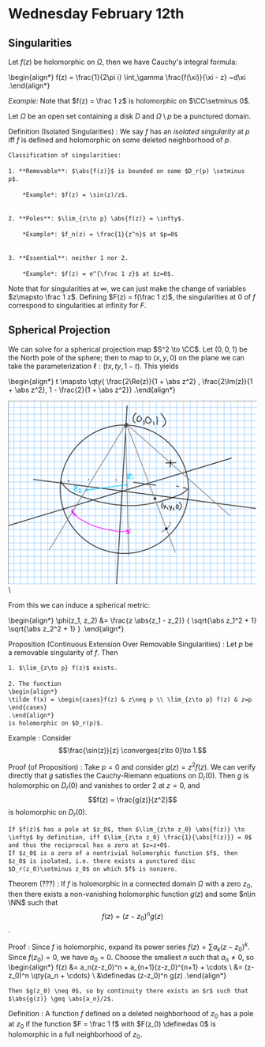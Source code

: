 # Wednesday February 12th

## Singularities 

Let $f(z)$ be holomorphic on $\Omega$, then we have Cauchy's integral formula:

\begin{align*}
f(z) = \frac{1}{2\pi i} \int_\gamma \frac{f(\xi)}{\xi - z} ~d\xi
.\end{align*}

*Example:*
Note that $f(z) = \frac 1 z$ is holomorphic on $\CC\setminus 0$.

Let $\Omega$ be an open set containing a disk $D$ and $\Omega\setminus p$ be a punctured domain.

Definition (Isolated Singularities)
:   We say $f$ has an *isolated singularity* at $p$ iff $f$ is defined and holomorphic on some deleted neighborhood of $p$.


    Classification of singularities:

    1. **Removable**: $\abs{f(z)}$ is bounded on some $D_r(p) \setminus p$.
        
        *Example*: $f(z) = \sin(z)/z$.


    2. **Poles**: $\lim_{z\to p} \abs{f(z)} = \infty$.
      
        *Example*: $f_n(z) = \frac{1}{z^n}$ at $p=0$


    3. **Essential**: neither 1 nor 2.

        *Example*: $f(z) = e^{\frac 1 z}$ at $z=0$.

Note that for singularities at $\infty$, we can just make the change of variables $z\mapsto \frac 1 z$.
Defining $F(z) = f(\frac 1 z)$, the singularities at 0 of $f$ correspond to singularities at infinity for $F$.

## Spherical Projection

We can solve for a spherical projection map $S^2 \to \CC$.
Let $(0,0,1)$ be the North pole of the sphere; then to map to $(x, y, 0)$ on the plane we can take the parameterization $\ell: (tx, ty, 1-t)$.
This yields

\begin{align*}
t \mapsto \qty{ \frac{2\Re(z)}{1 + \abs z^2} , \frac{2\Im(z)}{1 + \abs z^2}, 1 - \frac{2}{1 + \abs z^2}}
.\end{align*}

![Image](figures/2020-02-12-14:05.png)\

From this we can induce a spherical metric:

\begin{align*}
\phi(z_1, z_2) &= \frac{z \abs{z_1 - z_2}} { \sqrt{\abs z_1^2 + 1} \sqrt{\abs z_2^2 + 1}  }
.\end{align*}


Proposition (Continuous Extension Over Removable Singularities)
:   Let $p$ be a removable singularity of $f$.
    Then

    1. $\lim_{z\to p} f(z)$ exists.

    2. The function 
    \begin{align*}
    \tilde f(x) = \begin{cases}f(z) & z\neq p \\ \lim_{z\to p} f(z) & z=p  \end{cases}
    .\end{align*}
    is holomorphic on $D_r(p)$.

Example
:   Consider $$\frac{\sin(z)}{z} \converges{z\to 0}\to 1.$$

Proof (of Proposition)
:   Take $p=0$ and consider $g(z) = z^2 f(z)$.
    We can verify directly that $g$ satisfies the Cauchy-Riemann equations on $D_r(0)$.
    Then $g$ is holomorphic on $D_r(0)$ and vanishes to order 2 at $z=0$,
    and $$f(z) = \frac{g(z)}{z^2}$$ is holomorphic on $D_r(0)$.

    If $f(z)$ has a pole at $z_0$, then $\lim_{z\to z_0} \abs{f(z)} \to \infty$ by definition, iff $\lim_{z\to z_0} \frac{1}{\abs{f(z)}} = 0$ and thus the reciprocal has a zero at $z=z+0$.
    If $z_0$ is a zero of a nontrivial holomorphic function $f$, then $z_0$ is isolated, i.e. there exists a punctured disc $D_r(z_0)\setminus z_0$ on which $f$ is nonzero.

Theorem (???)
:   If $f$ is holomorphic in a connected domain $\Omega$ with a zero $z_0$, then there exists a non-vanishing holomorphic function $g(z)$ and some $n\in \NN$ such that $$f(z) = (z-z_0)^n g(z)$$.

Proof
:   Since $f$ is holomorphic, expand its power series $f(z) = \sum a_k (z-z_0)^k$.
    Since $f(z_0) = 0$, we have $a_0 = 0$.
    Choose the smallest $n$ such that $a_n \neq 0$, so 
    \begin{align*}
    f(z) 
    &= a_n(z-z_0)^n + a_{n+1}(z-z_0)^{n+1} + \cdots \\
    &= (z-z_0)^n \qty{a_n + \cdots} \\
    &\definedas (z-z_0)^n g(z)
    .\end{align*}

    Then $g(z_0) \neq 0$, so by continuity there exists an $r$ such that $\abs{g(z)} \geq \abs{a_n}/2$.

Definition
:   A function $f$ defined on a deleted neighborhood of $z_0$ has a pole at $z_0$ if the function $F = \frac 1 f$ with $F(z_0) \definedas 0$ is holomorphic in a full neighborhood of $z_0$.
